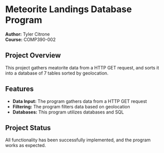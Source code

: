 # Meteorite Landings Database Program

**Author:** Tyler Citrone  
**Course:** COMP390-002  

## Project Overview

This project gathers meatorite data from a HTTP GET request, and sorts it into a database of 7 tables sorted by geolocation.

## Features

- **Data Input:** The program gathers data from a HTTP GET request
- **Filtering:** The program filters data based on geolocation
- **Databases:** This program utilizes databases and SQL


## Project Status

All functionality has been successfully implemented, and the program works as expected.